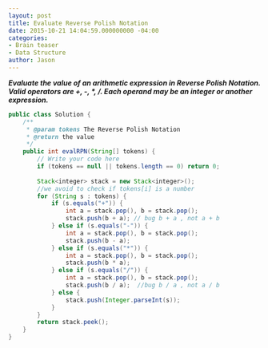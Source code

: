 ```yaml
---
layout: post
title: Evaluate Reverse Polish Notation
date: 2015-10-21 14:04:59.000000000 -04:00
categories:
- Brain teaser
- Data Structure
author: Jason
---
```

<p><strong><em>Evaluate the value of an arithmetic expression in Reverse Polish Notation. Valid operators are +, -, *, /. Each operand may be an integer or another expression.</em></strong></p>


``` java
public class Solution {
    /**
     * @param tokens The Reverse Polish Notation
     * @return the value
     */
    public int evalRPN(String[] tokens) {
        // Write your code here
        if (tokens == null || tokens.length == 0) return 0;
        
        Stack<integer> stack = new Stack<integer>();
        //we avoid to check if tokens[i] is a number
        for (String s : tokens) {
            if (s.equals("+")) {
                int a = stack.pop(), b = stack.pop();
                stack.push(b + a); // bug b + a , not a + b
            } else if (s.equals("-")) {
                int a = stack.pop(), b = stack.pop();
                stack.push(b - a);
            } else if (s.equals("*")) {
                int a = stack.pop(), b = stack.pop();
                stack.push(b * a);
            } else if (s.equals("/")) {
                int a = stack.pop(), b = stack.pop();
                stack.push(b / a);  //bug b / a , not a / b
            } else {
                stack.push(Integer.parseInt(s));
            }
        }
        return stack.peek();
    }
}
```
